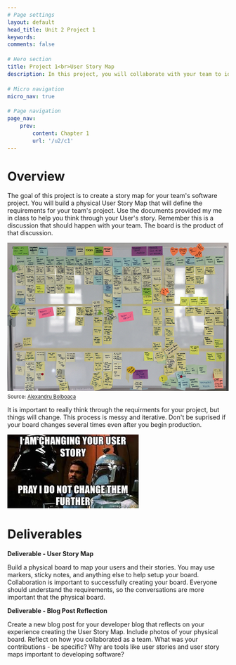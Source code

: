 ```yaml
---
# Page settings
layout: default
head_title: Unit 2 Project 1
keywords:
comments: false

# Hero section
title: Project 1<br>User Story Map
description: In this project, you will collaborate with your team to identify the users of your software and define their stories.

# Micro navigation
micro_nav: true

# Page navigation
page_nav:
    prev:
        content: Chapter 1
        url: '/u2/c1'
---
```


# Overview

The goal of this project is to create a story map for your team's software project. You will build a physical User Story Map that will define the requirements for your team's project. Use the documents provided my me in class to help you think through your User's story. Remember this is a discussion that should happen with your team. The board is the product of that discussion.

![User Story Map Example](storymap.jpg)
<small>Source: [Alexandru Bolboaca](https://mozaicworks.com/blog/3-uses-story-maps-build-better-product/)</small>

It is important to really think through the requirments for your project, but things will change. This process is messy and iterative. Don't be suprised if your board changes several times even after you begin production.

![Changing User Stories Meme](change.jpeg)

# Deliverables

<div class="callout callout--info">
  <p><strong><b>Deliverable</b> - User Story Map</strong></p>
  <p>Build a physical board to map your users and their stories. You may use markers, sticky notes, and anything else to help setup your board. Collaboration is important to successfully creating your board. Everyone should understand the requirements, so the conversations are more important that the physical board.</p>
</div>

<div class="callout callout--info">
  <p><strong><b>Deliverable</b> - Blog Post Reflection</strong></p>
  <p>Create a new blog post for your developer blog that reflects on your experience creating the User Story Map. Include photos of your physical board. Reflect on how you collaborated as a team. What was your contributions - be specific? Why are tools like user stories and user story maps important to developing software?</p>
</div>
